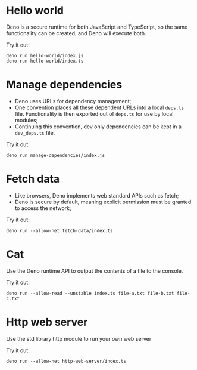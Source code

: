 # Hello world

Deno is a secure runtime for both JavaScript and TypeScript, so the same functionality can be created, and Deno will execute both.

Try it out:

```
deno run hello-world/index.js
deno run hello-world/index.ts
```

# Manage dependencies

* Deno uses URLs for dependency management;
* One convention places all these dependent URLs into a local `deps.ts` file. Functionality is then exported out of `deps.ts` for use by local modules;
* Continuing this convention, dev only dependencies can be kept in a `dev_deps.ts` file.

Try it out:

```
deno run manage-dependencies/index.js
```

# Fetch data

* Like browsers, Deno implements web standard APIs such as fetch;
* Deno is secure by default, meaning explicit permission must be granted to access the network;

Try it out:

```
deno run --allow-net fetch-data/index.ts
```

# Cat

Use the Deno runtime API to output the contents of a file to the console.

Try it out:

```
deno run --allow-read --unstable index.ts file-a.txt file-b.txt file-c.txt
```

# Http web server

Use the std library http module to run your own web server

Try it out:

```
deno run --allow-net http-web-server/index.ts
```